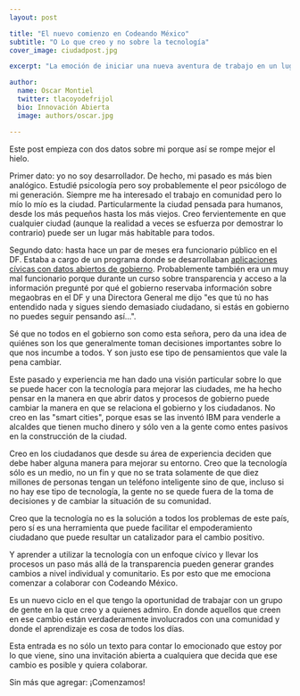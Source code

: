 ```yaml
---
layout: post

title: "El nuevo comienzo en Codeando México"
subtitle: "O Lo que creo y no sobre la tecnología"
cover_image: ciudadpost.jpg

excerpt: "La emoción de iniciar una nueva aventura de trabajo en un lugar en el que uno cree"

author:
  name: Oscar Montiel
  twitter: tlacoyodefrijol
  bio: Innovación Abierta
  image: authors/oscar.jpg

---
```


Este post empieza con dos datos sobre mi porque así se rompe mejor el hielo.

Primer dato: yo no soy desarrollador. De hecho, mi pasado es más bien analógico. Estudié psicología pero soy probablemente el peor psicólogo de mi generación. Siempre me ha interesado el trabajo en comunidad pero lo mío lo mío es la ciudad. Particularmente la ciudad pensada para humanos, desde los más pequeños hasta los más viejos. Creo fervientemente en que cualquier ciudad (aunque la realidad a veces se esfuerza por demostrar lo contrario) puede ser un lugar más habitable para todos.

Segundo dato: hasta hace un par de meses era funcionario público en el DF. Estaba a cargo de un programa donde se desarrollaban [aplicaciones cívicas con datos abiertos de gobierno](https://codigo.labplc.mx). Probablemente también era un muy mal funcionario porque durante un curso sobre transparencia y acceso a la información pregunté por qué el gobierno reservaba información sobre megaobras en el DF y una Directora General me dijo "es que tú no has entendido nada y sigues siendo demasiado ciudadano, si estás en gobierno no puedes seguir pensando así...".

Sé que no todos en el gobierno son como esta señora, pero da una idea de quiénes son los que generalmente toman decisiones importantes sobre lo que nos incumbe a todos. Y son justo ese tipo de pensamientos que vale la pena cambiar.

Este pasado y experiencia me han dado una visión particular sobre lo que se puede hacer con la tecnología para mejorar las ciudades, me ha hecho pensar en la manera en que abrir datos y procesos de gobierno puede cambiar la manera en que se relaciona el gobierno y los ciudadanos. No creo en las "smart cities", porque esas se las inventó IBM para venderle a alcaldes que tienen mucho dinero y sólo ven a la gente como entes pasivos en la construcción de la ciudad.

Creo en los ciudadanos que desde su área de experiencia deciden que debe haber alguna manera para mejorar su entorno. Creo que la tecnología sólo es un medio, no un fin y que no se trata solamente de que diez millones de personas tengan un teléfono inteligente sino de que, incluso si no hay ese tipo de tecnología, la gente no se quede fuera de la toma de decisiones y de cambiar la situación de su comunidad.

Creo que la tecnología no es la solución a todos los problemas de este país, pero sí es una herramienta que puede facilitar el empoderamiento ciudadano que puede resultar un catalizador para el cambio positivo.

Y aprender a utilizar la tecnología con un enfoque cívico y llevar los procesos un paso más allá de la transparencia pueden generar grandes cambios a nivel individual y comunitario. Es por esto que me emociona comenzar a colaborar con Codeando México.  

Es un nuevo ciclo en el que tengo la oportunidad de trabajar con un grupo de gente en la que creo y a quienes admiro. En donde aquellos que creen en ese cambio están verdaderamente involucrados con una comunidad y donde el aprendizaje es cosa de todos los días.

Esta entrada es no sólo un texto para contar lo emocionado que estoy por lo que viene, sino una invitación abierta a cualquiera que decida que ese cambio es posible y quiera colaborar.

Sin más que agregar: ¡Comenzamos!
